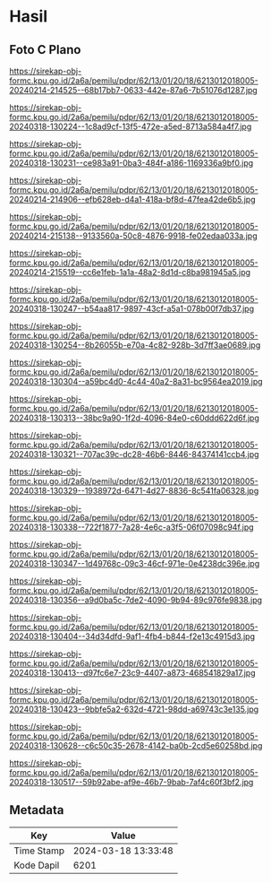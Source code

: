 # Hasil

## Foto C Plano

https://sirekap-obj-formc.kpu.go.id/2a6a/pemilu/pdpr/62/13/01/20/18/6213012018005-20240214-214525--68b17bb7-0633-442e-87a6-7b51076d1287.jpg

https://sirekap-obj-formc.kpu.go.id/2a6a/pemilu/pdpr/62/13/01/20/18/6213012018005-20240318-130224--1c8ad9cf-13f5-472e-a5ed-8713a584a4f7.jpg

https://sirekap-obj-formc.kpu.go.id/2a6a/pemilu/pdpr/62/13/01/20/18/6213012018005-20240318-130231--ce983a91-0ba3-484f-a186-1169336a9bf0.jpg

https://sirekap-obj-formc.kpu.go.id/2a6a/pemilu/pdpr/62/13/01/20/18/6213012018005-20240214-214906--efb628eb-d4a1-418a-bf8d-47fea42de6b5.jpg

https://sirekap-obj-formc.kpu.go.id/2a6a/pemilu/pdpr/62/13/01/20/18/6213012018005-20240214-215138--9133560a-50c8-4876-9918-fe02edaa033a.jpg

https://sirekap-obj-formc.kpu.go.id/2a6a/pemilu/pdpr/62/13/01/20/18/6213012018005-20240214-215519--cc6e1feb-1a1a-48a2-8d1d-c8ba981945a5.jpg

https://sirekap-obj-formc.kpu.go.id/2a6a/pemilu/pdpr/62/13/01/20/18/6213012018005-20240318-130247--b54aa817-9897-43cf-a5a1-078b00f7db37.jpg

https://sirekap-obj-formc.kpu.go.id/2a6a/pemilu/pdpr/62/13/01/20/18/6213012018005-20240318-130254--8b26055b-e70a-4c82-928b-3d7ff3ae0689.jpg

https://sirekap-obj-formc.kpu.go.id/2a6a/pemilu/pdpr/62/13/01/20/18/6213012018005-20240318-130304--a59bc4d0-4c44-40a2-8a31-bc9564ea2019.jpg

https://sirekap-obj-formc.kpu.go.id/2a6a/pemilu/pdpr/62/13/01/20/18/6213012018005-20240318-130313--38bc9a90-1f2d-4096-84e0-c60ddd622d6f.jpg

https://sirekap-obj-formc.kpu.go.id/2a6a/pemilu/pdpr/62/13/01/20/18/6213012018005-20240318-130321--707ac39c-dc28-46b6-8446-84374141ccb4.jpg

https://sirekap-obj-formc.kpu.go.id/2a6a/pemilu/pdpr/62/13/01/20/18/6213012018005-20240318-130329--1938972d-6471-4d27-8836-8c541fa06328.jpg

https://sirekap-obj-formc.kpu.go.id/2a6a/pemilu/pdpr/62/13/01/20/18/6213012018005-20240318-130338--722f1877-7a28-4e6c-a3f5-06f07098c94f.jpg

https://sirekap-obj-formc.kpu.go.id/2a6a/pemilu/pdpr/62/13/01/20/18/6213012018005-20240318-130347--1d49768c-09c3-46cf-971e-0e4238dc396e.jpg

https://sirekap-obj-formc.kpu.go.id/2a6a/pemilu/pdpr/62/13/01/20/18/6213012018005-20240318-130356--a9d0ba5c-7de2-4090-9b94-89c976fe9838.jpg

https://sirekap-obj-formc.kpu.go.id/2a6a/pemilu/pdpr/62/13/01/20/18/6213012018005-20240318-130404--34d34dfd-9af1-4fb4-b844-f2e13c4915d3.jpg

https://sirekap-obj-formc.kpu.go.id/2a6a/pemilu/pdpr/62/13/01/20/18/6213012018005-20240318-130413--d97fc6e7-23c9-4407-a873-468541829a17.jpg

https://sirekap-obj-formc.kpu.go.id/2a6a/pemilu/pdpr/62/13/01/20/18/6213012018005-20240318-130423--9bbfe5a2-632d-4721-98dd-a69743c3e135.jpg

https://sirekap-obj-formc.kpu.go.id/2a6a/pemilu/pdpr/62/13/01/20/18/6213012018005-20240318-130628--c6c50c35-2678-4142-ba0b-2cd5e60258bd.jpg

https://sirekap-obj-formc.kpu.go.id/2a6a/pemilu/pdpr/62/13/01/20/18/6213012018005-20240318-130517--59b92abe-af9e-46b7-9bab-7af4c60f3bf2.jpg


## Metadata

| Key        | Value               |
| ---------- | ------------------- |
| Time Stamp | 2024-03-18 13:33:48 |
| Kode Dapil | 6201                |



